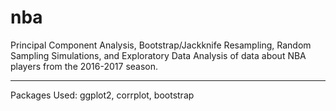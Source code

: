 # nba
Principal Component Analysis, Bootstrap/Jackknife Resampling, Random Sampling Simulations, and Exploratory Data Analysis of data about NBA players from the 2016-2017 season.

-----

Packages Used: ggplot2, corrplot, bootstrap
